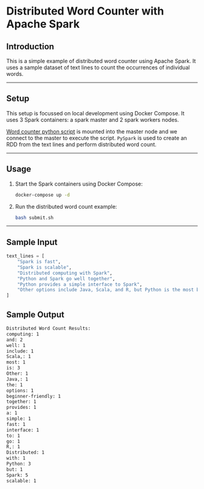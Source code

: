 # Distributed Word Counter with Apache Spark

## Introduction

This is a simple example of distributed word counter using Apache Spark.
It uses a sample dataset of text lines to count the occurrences of individual words.

---

## Setup

This setup is focussed on local development using Docker Compose. It uses 3 Spark containers: a spark master and 2 spark workers nodes.

[Word counter python script](./word_count.py) is mounted into the master node and we connect to the master to execute the script. `PySpark` is used to create an RDD from the text lines and perform distributed word count.

---

## Usage

1. Start the Spark containers using Docker Compose:

   ```bash
   docker-compose up -d
   ```

2. Run the distributed word count example:
   ```bash
   bash submit.sh
   ```

---

## Sample Input

```python
text_lines = [
    "Spark is fast",
    "Spark is scalable",
    "Distributed computing with Spark",
    "Python and Spark go well together",
    "Python provides a simple interface to Spark",
    "Other options include Java, Scala, and R, but Python is the most beginner-friendly",
]
```

## Sample Output

```bash
Distributed Word Count Results:
computing: 1
and: 2
well: 1
include: 1
Scala,: 1
most: 1
is: 3
Other: 1
Java,: 1
the: 1
options: 1
beginner-friendly: 1
together: 1
provides: 1
a: 1
simple: 1
fast: 1
interface: 1
to: 1
go: 1
R,: 1
Distributed: 1
with: 1
Python: 3
but: 1
Spark: 5
scalable: 1
```
